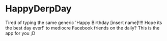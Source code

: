 HappyDerpDay
============

Tired of typing the same generic 'Happy Birthday [insert name]!!!! Hope its the best day ever!' to mediocre Facebook friends on the daily? This is the app for you ;D

